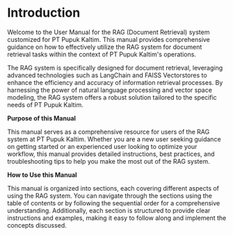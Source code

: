 # Introduction

Welcome to the User Manual for the RAG (Document Retrieval) system customized for PT Pupuk Kaltim. This manual provides comprehensive guidance on how to effectively utilize the RAG system for document retrieval tasks within the context of PT Pupuk Kaltim's operations.

The RAG system is specifically designed for document retrieval, leveraging advanced technologies such as LangChain and FAISS Vectorstores to enhance the efficiency and accuracy of information retrieval processes. By harnessing the power of natural language processing and vector space modeling, the RAG system offers a robust solution tailored to the specific needs of PT Pupuk Kaltim.

**Purpose of this Manual**

This manual serves as a comprehensive resource for users of the RAG system at PT Pupuk Kaltim. Whether you are a new user seeking guidance on getting started or an experienced user looking to optimize your workflow, this manual provides detailed instructions, best practices, and troubleshooting tips to help you make the most out of the RAG system.

**How to Use this Manual**

This manual is organized into sections, each covering different aspects of using the RAG system. You can navigate through the sections using the table of contents or by following the sequential order for a comprehensive understanding. Additionally, each section is structured to provide clear instructions and examples, making it easy to follow along and implement the concepts discussed.

